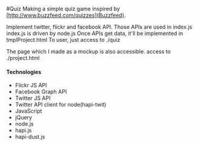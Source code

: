 #Quiz
Making a simple quiz game inspired by [http://www.buzzfeed.com/quizzes](Buzzfeed).

Implement twitter, flickr and facebook API.
Those APIs are used in index.js
index.js is driven by node.js
Once APIs get data, it'll be implemented in tmplProject.html
To user, just access to ./quiz

The page which I made as a mockup is also accessible.
access to ./project.html

#### Technologies
* Flickr JS API
* Facebook Graph API
* Twitter JS API
* Twitter API client for node(hapi-twit)
* JavaScript
* jQuery
* node.js
* hapi.js
* hapi-dust.js

